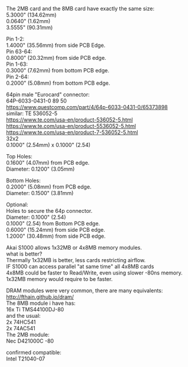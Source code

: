 The 2MB card and the 8MB card have exactly the same size: </br>
5.3000" (134.62mm) </br>
0.0640" (1.62mm) </br>
3.5555" (90.31mm) </br>

Pin 1-2: </br>
1.4000" (35.56mm) from side PCB Edge. </br>
Pin 63-64: </br>
0.8000" (20.32mm) from side PCB edge. </br>
Pin 1-63: </br>
0.3000" (7.62mm) from bottom PCB edge. </br>
Pin 2-64: </br>
0.2000" (5.08mm) from bottom PCB edge. </br>

64pin male "Eurocard" connector: </br>
64P-6033-0431-0 89 50 </br>
https://www.questcomp.com/part/4/64p-6033-0431-0/65373898 </br>
similar: TE 536052-5 </br>
https://www.te.com/usa-en/product-536052-5.html </br>
https://www.te.com/usa-en/product-5536052-5.html </br>
https://www.te.com/usa-en/product-7-536052-5.html </br>
32x2 </br>
0.1000" (2.54mm) x 0.1000" (2.54) </br>

Top Holes: </br>
0.1600" (4.07mm) from PCB edge. </br>
Diameter: 0.1200" (3.05mm) </br>

Bottom Holes: </br>
0.2000" (5.08mm) from PCB edge. </br>
Diameter: 0.1500" (3.81mm) </br>

Optional: </br>
Holes to secure the 64p connector.  </br>
Diameter: 0.1000" (2.54) </br>
0.1000" (2.54) from Bottom PCB edge. </br>
0.6000" (15.24mm) from side PCB edge. </br>
1.2000" (30.48mm) from side PCB edge. </br>

Akai S1000 allows 1x32MB or 4x8MB memory modules.</br>
what is better? </br>
Thermally 1x32MB is better, less cards restricting airflow. </br>
IF S1000 can access parallel "at same time" all 4x8MB cards </br>
4x8MB could be faster to Read/Write, even using slower -80ns memory. </br>
1x32MB memory would require to be faster. </br>

DRAM modules were very common, there are many equivalents: </br>
http://fthain.github.io/dram/ </br>
The 8MB module i have has: </br>
16x Ti TMS44100DJ-80 </br>
and the usual: </br>
2x 74HC541 </br>
2x 74AC541 </br>
The 2MB module: </br>
Nec D421000C -80 </br>

confirmed compatible: </br>
Intel T21040-07 </br>



